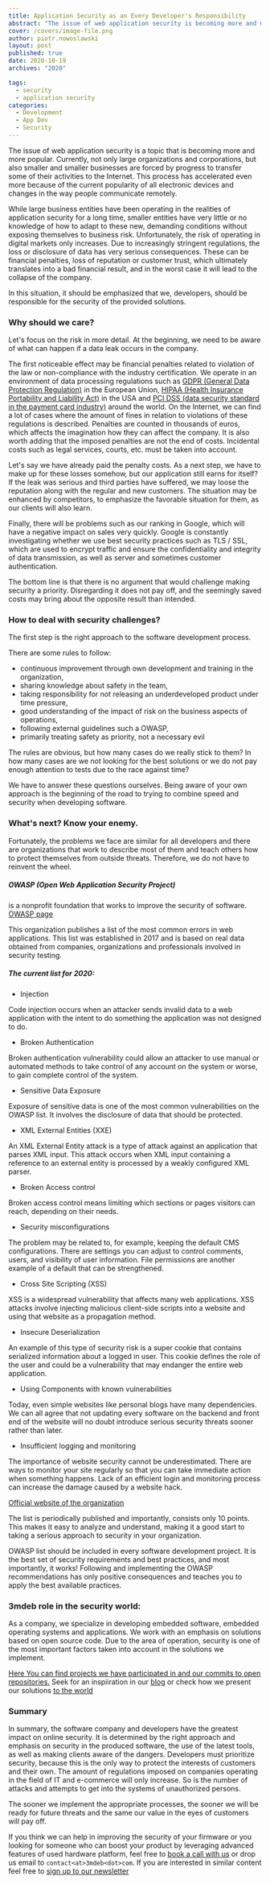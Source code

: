 ```yaml
---
title: Application Security as an Every Developer's Responsibility
abstract: "The issue of web application security is becoming more and more popular. Currently, not only large organizations and corporations but also smaller businesses are forced by progress to transfer some of their activities to the Internet."
cover: /covers/image-file.png
author: piotr.nowoslawski
layout: post
published: true
date: 2020-10-19
archives: "2020"

tags:
  - security
  - application security
categories:
  - Development
  - App Dev
  - Security
---
```


The issue of web application security is a topic that is becoming more and more popular. Currently, not only large organizations and corporations, but also smaller and smaller businesses are forced by progress to transfer some of their activities to the Internet. This process has accelerated even more because of the current popularity of all electronic devices and changes in the way people communicate remotely.

While large business entities have been operating in the realities of application security for a long time, smaller entities have very little or no knowledge of how to adapt to these new, demanding conditions without exposing themselves to business risk. Unfortunately, the risk of operating in digital markets only increases. Due to increasingly stringent regulations, the loss or disclosure of data has very serious consequences. These can be financial penalties, loss of reputation or customer trust, which ultimately translates into a bad financial result, and in the worst case it will lead to the collapse of the company.

In this situation, it should be emphasized that we, developers, should be responsible for the security of the provided solutions.

### Why should we care?

Let's focus on the risk in more detail. At the beginning, we need to be aware of what can happen if a data leak occurs in the company.

The first noticeable effect may be financial penalties related to violation of the law or non-compliance with the industry certification. We operate in an environment of data processing regulations such as [GDPR (General Data Protection Regulation)](https://eugdpr.org/) in the European Union, [HIPAA (Health Insurance Portability and Liability Act)](https://www.hhs.gov/hipaa/for-professionals/privacy/laws-regulations/index.html) in the USA and [PCI DSS (data security standard in the payment card industry)](https://www.pcisecuritystandards.org/pci_security/) around the world. On the Internet, we can find a lot of cases where the amount of fines in relation to violations of these regulations is described. Penalties are counted in thousands of euros, which affects the imagination how they can affect the company. It is also worth adding that the imposed penalties are not the end of costs. Incidental costs such as legal services, courts, etc. must be taken into account.

Let's say we have already paid the penalty costs. As a next step, we have to make up for these losses somehow, but our application still earns for itself? If the leak was serious and third parties have suffered, we may loose the reputation along with the regular and new customers. The situation may be enhanced by competitors, to emphasize the favorable situation for them, as our clients will also learn.

Finally, there will be problems such as our ranking in Google, which will have a negative impact on sales very quickly.
Google is constantly investigating whether we use best security practices such as TLS / SSL, which are used to encrypt traffic and ensure the confidentiality and integrity of data transmission, as well as server and sometimes customer authentication.

The bottom line is that there is no argument that would challenge making security a priority. Disregarding it does not pay off, and the seemingly saved costs may bring about the opposite result than intended.

### How to deal with security challenges?

The first step is the right approach to the software development process.

There are some rules to follow:

- continuous improvement through own development and training in the organization,
- sharing knowledge about safety in the team,
- taking responsibility for not releasing an underdeveloped product under time pressure,
- good understanding of the impact of risk on the business aspects of operations,
- following external guidelines such a OWASP,
- primarily treating safety as priority, not a necessary evil

The rules are obvious, but how many cases do we really stick to them? In how many cases are we not looking for the best solutions or we do not pay enough attention to tests due to the race against time?

We have to answer these questions ourselves. Being aware of your own approach is the beginning of the road to trying to combine speed and security when developing software.

### What's next? Know your enemy.

Fortunately, the problems we face are similar for all developers and there are organizations that work to describe most of them and teach others how to protect themselves from outside threats. Therefore, we do not have to reinvent the wheel.

##### OWASP (Open Web Application Security Project)

is a nonprofit foundation that works to improve the security of software. [OWASP page](https://owasp.org/)

This organization publishes a list of the most common errors in web applications. This list was established in 2017 and is based on real data obtained from companies, organizations and professionals involved in security testing.

##### The current list for 2020:

- Injection

Code injection occurs when an attacker sends invalid data to a web application with the intent to do something the application was not designed to do.

- Broken Authentication

Broken authentication vulnerability could allow an attacker to use manual or automated methods to take control of any account on the system or worse, to gain complete control of the system.

- Sensitive Data Exposure

Exposure of sensitive data is one of the most common vulnerabilities on the OWASP list. It involves the disclosure of data that should be protected.

- XML External Entities (XXE)

An XML External Entity attack is a type of attack against an application that parses XML input. This attack occurs when XML input containing a reference to an external entity is processed by a weakly configured XML parser.

- Broken Access control

Broken access control means limiting which sections or pages visitors can reach, depending on their needs.

- Security misconfigurations

The problem may be related to, for example, keeping the default CMS configurations. There are settings you can adjust to control comments, users, and visibility of user information. File permissions are another example of a default that can be strengthened.

- Cross Site Scripting (XSS)

XSS is a widespread vulnerability that affects many web applications. XSS attacks involve injecting malicious client-side scripts into a website and using that website as a propagation method.

- Insecure Deserialization

An example of this type of security risk is a super cookie that contains serialized information about a logged in user. This cookie defines the role of the user and could be a vulnerability that may endanger the entire web application.

- Using Components with known vulnerabilities

Today, even simple websites like personal blogs have many dependencies.
We can all agree that not updating every software on the backend and front end of the website will no doubt introduce serious security threats sooner rather than later.

- Insufficient logging and monitoring

The importance of website security cannot be underestimated. There are ways to monitor your site regularly so that you can take immediate action when something happens. Lack of an efficient login and monitoring process can increase the damage caused by a website hack.

[Official website of the organization](https://owasp.org/www-project-top-ten/)

The list is periodically published and importantly, consists only 10 points. This makes it easy to analyze and understand, making it a good start to taking a serious approach to security in your organization.

OWASP list should be included in every software development project.
It is the best set of security requirements and best practices, and most importantly, it works!
Following and implementing the OWASP recommendations has only positive consequences and teaches you to apply the best available practices.


### 3mdeb role in the security world:

As a company, we specialize in developing embedded software, embedded operating systems and applications. We work with an emphasis on solutions based on open source code. Due to the area of operation, security is one of the most important factors taken into account in the solutions we implement.

[Here You can find projects we have participated in and our commits to open repositories.](https://opensource.3mdeb.com/)
Seek for an inspiiration in our [blog](https://blog.3mdeb.com/) or check how we present our solutions [to the world](https://3mdeb.com/events/)

### Summary

In summary, the software company and developers have the greatest impact on online security. It is determined by the right approach and emphasis on security in the produced software, the use of the latest tools, as well as making clients aware of the dangers. Developers must prioritize security, because this is the only way to protect the interests of customers and their own. The amount of regulations imposed on companies operating in the field of IT and e-commerce will only increase. So is the number of attacks and attempts to get into the systems of unauthorized persons.

The sooner we implement the appropriate processes, the sooner we will be ready for future threats and the same our value in the eyes of customers will pay off.

If you think we can help in improving the security of your firmware or you
looking for someone who can boost your product by leveraging advanced features
of used hardware platform, feel free to [book a call with us](https://calendly.com/3mdeb/consulting-remote-meeting)
or drop us email to `contact<at>3mdeb<dot>com`. If you are interested in similar
content feel free to [sign up to our newsletter](http://eepurl.com/doF8GX)
